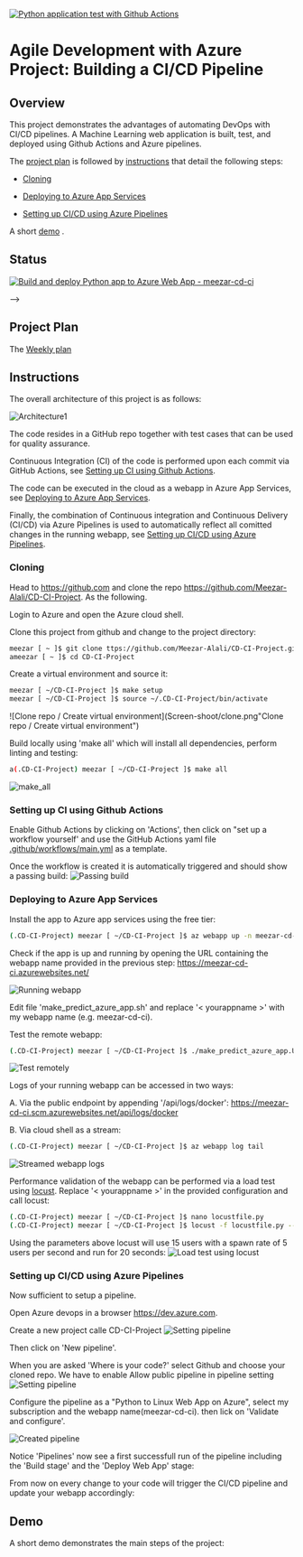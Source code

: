 [![Python application test with Github Actions](https://github.com/Meezar-Alali/CD-CI-Project/actions/workflows/main.yml/badge.svg)](https://github.com/Meezar-Alali/CD-CI-Project/actions/workflows/main.yml)

# Agile Development with Azure Project: Building a CI/CD Pipeline

## Overview
This project demonstrates the advantages of automating DevOps with CI/CD pipelines.
A Machine Learning web application is built, test, and deployed using Github Actions and Azure pipelines.

The [project plan](#project-plan) is followed by [instructions](#instructions) that detail the following steps:

   * [Cloning ](#cloning)

   * [Deploying to Azure App Services](#deploying-to-azure-app-services)

   * [Setting up CI/CD using Azure Pipelines](#setting-up-cicd-using-azure-pipelines)



A short [demo](#demo) .

## Status

[![Build and deploy Python app to Azure Web App - meezar-cd-ci](https://github.com/Meezar-Alali/CD-CI-Project/actions/workflows/main_meezar-cd-ci.yml/badge.svg)](https://github.com/Meezar-Alali/CD-CI-Project/actions/workflows/main_meezar-cd-ci.yml)


-->

## Project Plan

The [Weekly plan](../../raw/main/projectplan/project-management.xlsx) 




## Instructions

The overall architecture of this project is as follows:

![Architecture1](Screen-shoot/Project_plan.png "Architecture1")

The code resides in a GitHub repo together with test cases that can be used for quality assurance.

Continuous Integration (CI) of the code is performed upon each commit via GitHub Actions, see [Setting up CI using Github Actions](#setting-up-ci-using-github-actions).

The code can be executed in the cloud as a webapp in Azure App Services, see [Deploying to Azure App Services](#deploying-to-azure-app-services).

Finally, the combination of Continuous integration and Continuous Delivery (CI/CD) via Azure Pipelines is used to automatically reflect all comitted changes in the running webapp, see [Setting up CI/CD using Azure Pipelines](#setting-up-cicd-using-azure-pipelines).

### Cloning

Head to https://github.com and clone the repo https://github.com/Meezar-Alali/CD-CI-Project.
As the following.

Login to Azure and open the Azure cloud shell.

Clone this project from github and change to the project directory:
```bash
meezar [ ~ ]$ git clone ttps://github.com/Meezar-Alali/CD-CI-Project.git
ameezar [ ~ ]$ cd CD-CI-Project
```

Create a virtual environment and source it:
```bash
meezar [ ~/CD-CI-Project ]$ make setup
meezar [ ~/CD-CI-Project ]$ source ~/.CD-CI-Project/bin/activate
```

![Clone repo / Create virtual environment](Screen-shoot/clone.png"Clone repo / Create virtual environment")


Build locally using 'make all' which will install all dependencies, perform linting and testing:
```bash
a(.CD-CI-Project) meezar [ ~/CD-CI-Project ]$ make all
```

![make_all](Screen-shoot/make_all.png "make all")


### Setting up CI using Github Actions


Enable Github Actions by clicking on 'Actions', then click on "set up a workflow yourself' and use the GitHub Actions yaml file [.github/workflows/main.yml](.github/workflows/main.yml) as a template.

Once the workflow is created it is automatically triggered and should show a passing build:
![Passing build](Screen-shoot/passed.png "Passing build")


### Deploying to Azure App Services
Install the app to Azure app services using the free tier:
```bash
(.CD-CI-Project) meezar [ ~/CD-CI-Project ]$ az webapp up -n meezar-cd-ci --sku F1
```

Check if the app is up and running by opening the URL containing the webapp name provided in the previous step: https://meezar-cd-ci.azurewebsites.net/

![Running webapp](Screen-shoot/webapp.png "Running webapp")

Edit file 'make_predict_azure_app.sh' and replace '< yourappname >' with my webapp name (e.g. meezar-cd-ci).

Test the remote webapp:
```bash
(.CD-CI-Project) meezar [ ~/CD-CI-Project ]$ ./make_predict_azure_app.Unix.sh
```
![Test remotely](Screen-shoot/predict.png "Test remotely")

Logs of your running webapp can be accessed in two ways:

A. Via the public endpoint by appending '/api/logs/docker': https://meezar-cd-ci.scm.azurewebsites.net/api/logs/docker

B. Via  cloud shell as a stream:
```bash
(.CD-CI-Project) meezar [ ~/CD-CI-Project ]$ az webapp log tail
```
![Streamed webapp logs](Screen-shoot/log_file.png "Streamed webapp logs")

Performance validation of the webapp can be performed via a load test using [locust](https://locust.io).
Replace '< yourappname >' in the provided configuration and call locust:
```bash
(.CD-CI-Project) meezar [ ~/CD-CI-Project ]$ nano locustfile.py
(.CD-CI-Project) meezar [ ~/CD-CI-Project ]$ locust -f locustfile.py --headless -u 15 -r 5 -t 20s
```
Using the parameters above locust will use 15 users with a spawn rate of 5 users per second and run for 20 seconds:
![Load test using locust](Screen-shoot/locust.png "Load test using locust")


### Setting up CI/CD using Azure Pipelines
Now sufficient to setup a pipeline.

Open Azure devops in a browser https://dev.azure.com.

Create a new project calle CD-CI-Project
![Setting pipeline](Screen-shoot/create_project.png "Setting pipeline")


Then click on 'New pipeline'.

When you are asked 'Where is your code?' select Github and choose your cloned repo.
We have to enable Allow public pipeline in pipeline setting 
![Setting pipeline](Screen-shoot/setting_pipeline.png "Setting pipeline")

Configure the pipeline as a "Python to Linux Web App on Azure", select my subscription and the webapp name(meezar-cd-ci).
then lick on 'Validate and configure'.

![Created pipeline](Screen-shoot/succes_run.png "Created pipeline")

Notice 'Pipelines' now see a first successfull run of the pipeline including the 'Build stage' and the 'Deploy Web App' stage:



From now on every change to your code will trigger the CI/CD pipeline and update your webapp accordingly:



## Demo

A short demo demonstrates the main steps of the project:


